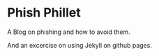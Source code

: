 # Phish Phillet

A Blog on phishing and how to avoid them.

And an excercise on using Jekyll on github pages.
